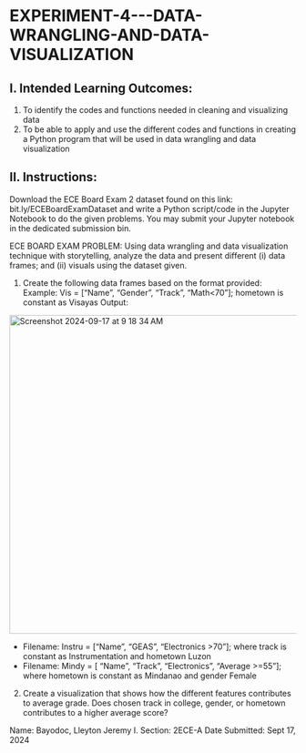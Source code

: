 # EXPERIMENT-4---DATA-WRANGLING-AND-DATA-VISUALIZATION

## I. Intended Learning Outcomes:
1. To identify the codes and functions needed in cleaning and visualizing data
2. To be able to apply and use the different codes and functions in creating a Python program that will
be used in data wrangling and data visualization

## II. Instructions:
Download the ECE Board Exam 2 dataset found on this link: bit.ly/ECEBoardExamDataset and write a Python script/code in the Jupyter Notebook to do the given problems. You may submit your Jupyter notebook in the dedicated submission bin.

ECE BOARD EXAM PROBLEM: Using data wrangling and data visualization technique with storytelling, analyze the data and present different (i) data frames; and (ii) visuals using the dataset given.
1. Create the following data frames based on the format provided:
Example: Vis = [“Name”, “Gender”, “Track”, “Math<70”]; hometown is constant as Visayas
Output:
<img width="560" alt="Screenshot 2024-09-17 at 9 18 34 AM" src="https://github.com/user-attachments/assets/b1f6b048-6a2e-4cbf-9901-0aaa774ac1d8">


- Filename: Instru = [“Name”, “GEAS”, “Electronics >70”]; where track is constant as Instrumentation and hometown Luzon
- Filename: Mindy = [ “Name”, “Track”, “Electronics”, “Average >=55”]; where hometown is constant as Mindanao and gender Female



2. Create a visualization that shows how the different features contributes to average grade. Does chosen track in college, gender, or hometown contributes to a higher average score?


Name: Bayodoc, Lleyton Jeremy I.
Section: 2ECE-A 
Date Submitted: Sept 17, 2024

